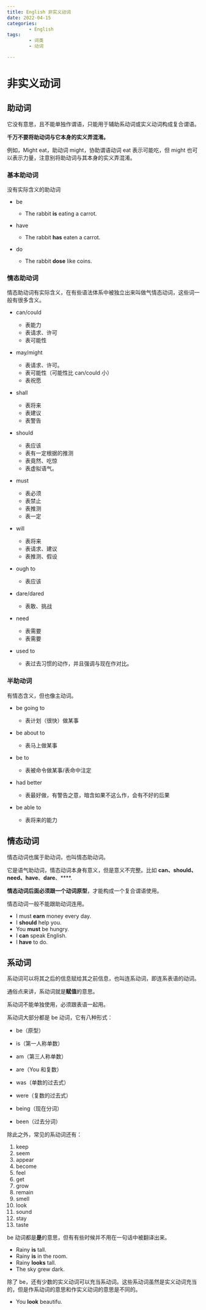 ```yaml
---
title: English 非实义动词
date: 2022-04-15
categories:
        - English
tags:
        - 词类
        - 动词

---
```


# 非实义动词

## 助动词

它没有意思，且不能单独作谓语，只能用于辅助系动词或实义动词构成复合谓语。

**千万不要将助动词与它本身的实义弄混淆。**

例如，Might eat，助动词 might，协助谓语动词 eat 表示可能吃，但 might 也可以表示力量，注意别将助动词与其本身的实义弄混淆。

### 基本助动词

没有实际含义的助动词

- be
  - The rabbit **is** eating a carrot.
- have
  - The rabbit **has** eaten a carrot.

- do
  - The rabbit **dose** like coins.

### 情态助动词

情态助动词有实际含义，在有些语法体系中被独立出来叫做气情态动词，这些词一般有很多含义。

- can/could
  - 表能力
  - 表请求、许可
  - 表可能性

- may/might
  - 表请求、许可。
  - 表可能性（可能性比 can/could 小）
  - 表祝愿

- shall
  - 表将来
  - 表建议
  - 表警告

- should
  - 表应该
  - 表有一定根据的推测
  - 表竟然、吃惊
  - 表虚拟语气。

- must
  - 表必须
  - 表禁止
  - 表推测
  - 表一定 

- will
  - 表将来
  - 表请求、建议
  - 表推测、假设

- ough to
  - 表应该

- dare/dared
  - 表敢、挑战

- need
  - 表需要
  - 表需要

- used to
  - 表过去习惯的动作，并且强调与现在作对比。


### 半助动词

有情态含义，但也像主动词。

- be going to 
  - 表计划（很快）做某事
- be about to 
  - 表马上做某事
- be to
  - 表被命令做某事/表命中注定

- had better
  - 表最好做，有警告之意，暗含如果不这么作，会有不好的后果

- be able to
  - 表将来的能力


## 情态动词

情态动词也属于助动词，也叫情态助动词。

它是语气助动词，情态动词本身有意义，但是意义不完整。比如 **can、should、need、have**、**dare**、****.

**情态动词后面必须跟一个动词原型**，才能构成一个复合谓语使用。

情态动词一般不能跟助动词连用。

- I must **earn** money every day.
- I **should** help you.
- You **must** be hungry.
- I **can** speak English.
- I **have** to do.

## 系动词

系动词可以将其之后的信息赋给其之前信息，也叫连系动词，即连系表语的动词。

通俗点来讲，系动词就是**赋值**的意思。

系动词不能单独使用，必须跟表语一起用。

系动词大部分都是 be 动词，它有八种形式：

- be（原型）

- is（第一人称单数）

- am（第三人称单数）

- are（You 和复数）

- was（单数的过去式）

- were（复数的过去式）

- being（现在分词）

- been（过去分词）

除此之外，常见的系动词还有：

1. keep
2. seem
3. appear
4. become 
5. feel
6. get
7. grow
8. remain 
9. smell
10. look
11. sound 
12. stay
13. taste 

be 动词都是**是**的意思，但有有些时候并不用在一句话中被翻译出来。

- Rainy **is** tall.
- Rainy **is** in the room.
- Rainy **looks** tall.
- The sky grew dark.

除了 be，还有少数的实义动词可以充当系动词。这些系动词虽然是实义动词充当的，但是作系动词的意思和作实义动词的意思是不同的。

- You **look** beautifu.
